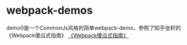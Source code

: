 # webpack-demos

demo0是一个CommonJs风格的简单webpack-demo，参照了知乎张轩的《Webpack傻瓜式指南》
<a href="http://zhuanlan.zhihu.com/FrontendMagazine/20367175">《Webpack傻瓜式指南》</a>

